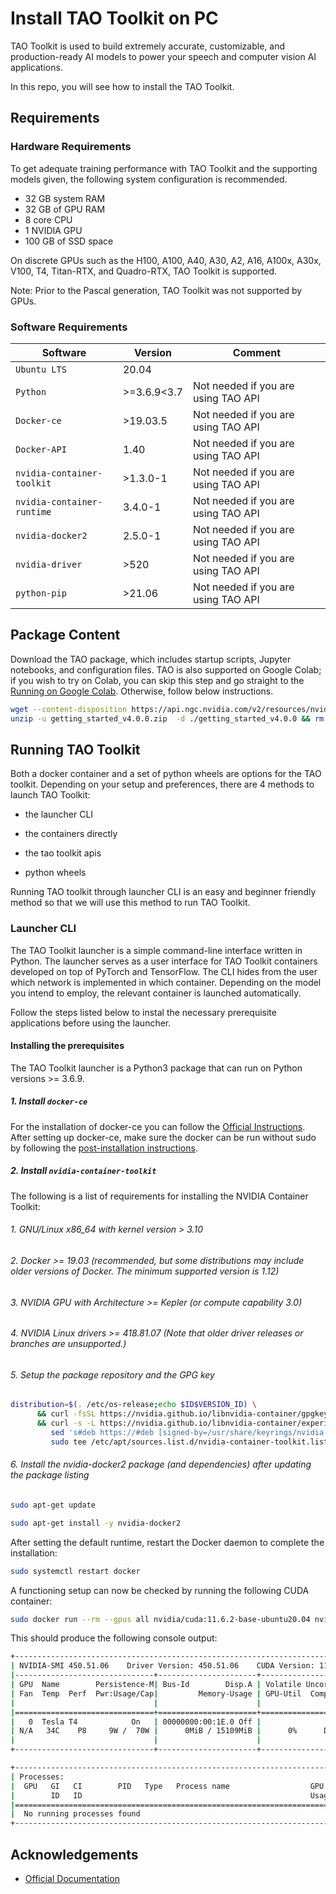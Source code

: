 
# Install TAO Toolkit on PC

TAO Toolkit is used to build extremely accurate, customizable, and production-ready AI models to power your speech and computer vision AI applications.

In this repo, you will see how to install the TAO Toolkit.






## Requirements

### Hardware Requirements
To get adequate training performance with TAO Toolkit and the supporting models given, the following system configuration is recommended.

 - 32 GB system RAM
 - 32 GB of GPU RAM
 - 8 core CPU
 - 1 NVIDIA GPU
 - 100 GB of SSD space

On discrete GPUs such as the H100, A100, A40, A30, A2, A16, A100x, A30x, V100, T4, Titan-RTX, and Quadro-RTX, TAO Toolkit is supported.

Note: Prior to the Pascal generation, TAO Toolkit was not supported by GPUs.

### Software Requirements

| Software | Version |  Comment |
| --- | --- | --- |
| `Ubuntu LTS` | 20.04 | |
| `Python` | >=3.6.9<3.7 | Not needed if you are using TAO API |
| `Docker-ce` | >19.03.5 | Not needed if you are using TAO API |
| `Docker-API` | 1.40| Not needed if you are using TAO API |
| `nvidia-container-toolkit` | >1.3.0-1 | Not needed if you are using TAO API |
| `nvidia-container-runtime` | 3.4.0-1 | Not needed if you are using TAO API |
| `nvidia-docker2` | 2.5.0-1 | Not needed if you are using TAO API |
| `nvidia-driver` | >520 | Not needed if you are using TAO API |
| `python-pip` |  >21.06	 | Not needed if you are using TAO API |

## Package Content

Download the TAO package, which includes startup scripts, Jupyter notebooks, and configuration files. TAO is also supported on Google Colab; if you wish to try on Colab, you can skip this step and go straight to the [Running on Google Colab](https://docs.nvidia.com/tao/tao-toolkit/text/running_in_cloud/running_tao_toolkit_on_google_colab.html#id1). Otherwise, follow below instructions.



```bash
wget --content-disposition https://api.ngc.nvidia.com/v2/resources/nvidia/tao/tao-getting-started/versions/4.0.0/zip -O getting_started_v4.0.0.zip
unzip -u getting_started_v4.0.0.zip  -d ./getting_started_v4.0.0 && rm -rf getting_started_v4.0.0.zip && cd ./getting_started_v4.0.0

```


## Running TAO Toolkit

Both a docker container and a set of python wheels are options for the TAO toolkit. Depending on your setup and preferences, there are 4 methods to launch TAO Toolkit:

- the launcher CLI

- the containers directly

- the tao toolkit apis

- python wheels

Running TAO toolkit through launcher CLI is an easy and beginner friendly method so that we will use this method to run TAO Toolkit.

### Launcher CLI

The TAO Toolkit launcher is a simple command-line interface written in Python. The launcher serves as a user interface for TAO Toolkit containers developed on top of PyTorch and TensorFlow. The CLI hides from the user which network is implemented in which container. Depending on the model you intend to employ, the relevant container is launched automatically.

Follow the steps listed below to instal the necessary prerequisite applications before using the launcher.

#### Installing the prerequisites
The TAO Toolkit launcher is a Python3 package that can run on Python versions >= 3.6.9.

##### 1. Install `docker-ce`  
For the installation of docker-ce you can follow the [Official Instructions](https://docs.docker.com/engine/install/). After setting up docker-ce, make sure the docker can be run without sudo by following the [post-installation instructions](https://docs.docker.com/engine/install/linux-postinstall/).

##### 2. Install `nvidia-container-toolkit`
The following is a list of requirements for installing the NVIDIA Container Toolkit:
######  1. GNU/Linux x86_64 with kernel version > 3.10
######  2. Docker >= 19.03 (recommended, but some distributions may include older versions of Docker. The minimum supported version is 1.12)
######  3. NVIDIA GPU with Architecture >= Kepler (or compute capability 3.0)
######  4. NVIDIA Linux drivers >= 418.81.07 (Note that older driver releases or branches are unsupported.)
######  5. Setup the package repository and the GPG key

```bash
distribution=$(. /etc/os-release;echo $ID$VERSION_ID) \
      && curl -fsSL https://nvidia.github.io/libnvidia-container/gpgkey | sudo gpg --dearmor -o /usr/share/keyrings/nvidia-container-toolkit-keyring.gpg \
      && curl -s -L https://nvidia.github.io/libnvidia-container/experimental/$distribution/libnvidia-container.list | \
         sed 's#deb https://#deb [signed-by=/usr/share/keyrings/nvidia-container-toolkit-keyring.gpg] https://#g' | \
         sudo tee /etc/apt/sources.list.d/nvidia-container-toolkit.list
```
###### 6. Install the nvidia-docker2 package (and dependencies) after updating the package listing

```bash
sudo apt-get update
```
```bash
sudo apt-get install -y nvidia-docker2
```
After setting the default runtime, restart the Docker daemon to complete the installation:

```bash
sudo systemctl restart docker
```

A functioning setup can now be checked by running the following CUDA container:

```bash
sudo docker run --rm --gpus all nvidia/cuda:11.6.2-base-ubuntu20.04 nvidia-smi
```
This should produce the following console output:

```bash
+-----------------------------------------------------------------------------+
| NVIDIA-SMI 450.51.06    Driver Version: 450.51.06    CUDA Version: 11.0     |
|-------------------------------+----------------------+----------------------+
| GPU  Name        Persistence-M| Bus-Id        Disp.A | Volatile Uncorr. ECC |
| Fan  Temp  Perf  Pwr:Usage/Cap|         Memory-Usage | GPU-Util  Compute M. |
|                               |                      |               MIG M. |
|===============================+======================+======================|
|   0  Tesla T4            On   | 00000000:00:1E.0 Off |                    0 |
| N/A   34C    P8     9W /  70W |      0MiB / 15109MiB |      0%      Default |
|                               |                      |                  N/A |
+-------------------------------+----------------------+----------------------+

+-----------------------------------------------------------------------------+
| Processes:                                                                  |
|  GPU   GI   CI        PID   Type   Process name                  GPU Memory |
|        ID   ID                                                   Usage      |
|=============================================================================|
|  No running processes found                                                 |
+-----------------------------------------------------------------------------+

```
## Acknowledgements

 - [Official Documentation](https://catalog.ngc.nvidia.com/orgs/nvidia/teams/tao/resources/tao-getting-started)
